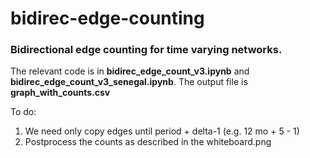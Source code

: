 # bidirec-edge-counting
### Bidirectional edge counting for time varying networks.

The relevant code is in __bidirec_edge_count_v3.ipynb__ and __bidirec_edge_count_v3_senegal.ipynb__.
The output file is __graph_with_counts.csv__

To do:
1. We need only copy edges until period + delta-1 (e.g. 12 mo + 5 - 1)
2. Postprocess the counts as described in the whiteboard.png
